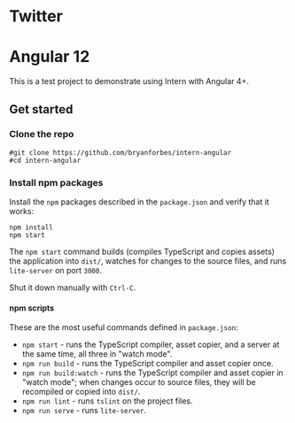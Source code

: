 # Twitter
# Angular 12

This is a test project to demonstrate using Intern with Angular 4+.

## Get started

### Clone the repo

```shell
#git clone https://github.com/bryanforbes/intern-angular
#cd intern-angular
```

### Install npm packages

Install the `npm` packages described in the `package.json` and verify that it works:

```shell
npm install
npm start
```

The `npm start` command builds (compiles TypeScript and copies assets) the application into `dist/`, watches for changes to the source files, and runs `lite-server` on port `3000`.

Shut it down manually with `Ctrl-C`.

#### npm scripts

These are the most useful commands defined in `package.json`:

* `npm start` - runs the TypeScript compiler, asset copier, and a server at the same time, all three in "watch mode".
* `npm run build` - runs the TypeScript compiler and asset copier once.
* `npm run build:watch` - runs the TypeScript compiler and asset copier in "watch mode"; when changes occur to source files, they will be recompiled or copied into `dist/`.
* `npm run lint` - runs `tslint` on the project files.
* `npm run serve` - runs `lite-server`.
